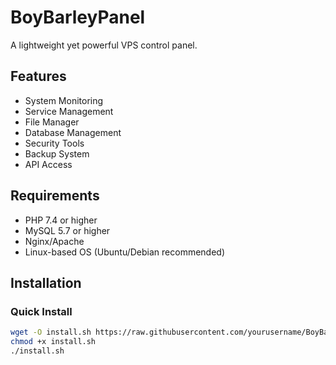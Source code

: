 # BoyBarleyPanel

A lightweight yet powerful VPS control panel.

## Features

- System Monitoring
- Service Management
- File Manager
- Database Management
- Security Tools
- Backup System
- API Access

## Requirements

- PHP 7.4 or higher
- MySQL 5.7 or higher
- Nginx/Apache
- Linux-based OS (Ubuntu/Debian recommended)

## Installation

### Quick Install
```bash
wget -O install.sh https://raw.githubusercontent.com/yourusername/BoyBarleyPanel/main/installer/install.sh
chmod +x install.sh
./install.sh
